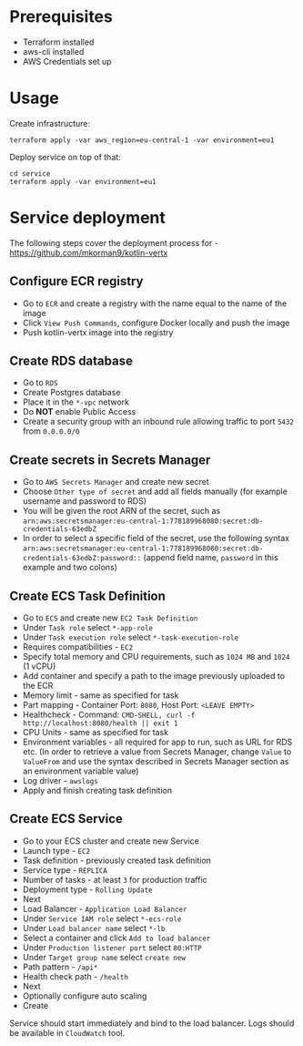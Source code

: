 # Prerequisites

- Terraform installed
- aws-cli installed
- AWS Credentials set up

# Usage

Create infrastructure:
```
terraform apply -var aws_region=eu-central-1 -var environment=eu1
```

Deploy service on top of that:
```
cd service
terraform apply -var environment=eu1
```

# Service deployment

The following steps cover the deployment process for - https://github.com/mkorman9/kotlin-vertx

## Configure ECR registry

- Go to `ECR` and create a registry with the name equal to the name of the image
- Click `View Push Commands`, configure Docker locally and push the image
- Push kotlin-vertx image into the registry

## Create RDS database

- Go to `RDS`
- Create Postgres database
- Place it in the `*-vpc` network
- Do **NOT** enable Public Access
- Create a security group with an inbound rule allowing traffic to port `5432` from `0.0.0.0/0`

## Create secrets in Secrets Manager

- Go to `AWS Secrets Manager` and create new secret
- Choose `Other type of secret` and add all fields manually (for example username and password to RDS)
- You will be given the root ARN of the secret, such as `arn:aws:secretsmanager:eu-central-1:778189968080:secret:db-credentials-63edbZ`
- In order to select a specific field of the secret, use the following syntax `arn:aws:secretsmanager:eu-central-1:778189968080:secret:db-credentials-63edbZ:password::` (append field name, `password` in this example and two colons)

## Create ECS Task Definition

- Go to `ECS` and create new `EC2 Task Definition`
- Under `Task role` select `*-app-role`
- Under `Task execution role` select `*-task-execution-role`
- Requires compatibilities - `EC2`
- Specify total memory and CPU requirements, such as `1024 MB` and `1024` (1 vCPU)
- Add container and specify a path to the image previously uploaded to the ECR
- Memory limit - same as specified for task
- Part mapping - Container Port: `8080`, Host Port: `<LEAVE EMPTY>`
- Healthcheck - Command: `CMD-SHELL, curl -f http://localhost:8080/health || exit 1`
- CPU Units - same as specified for task
- Environment variables - all required for app to run, such as URL for RDS etc. (In order to retrieve a value from Secrets Manager, change `Value` to `ValueFrom` and use the syntax described in Secrets Manager section as an environment variable value)
- Log driver - `awslogs`
- Apply and finish creating task definition

## Create ECS Service

- Go to your ECS cluster and create new Service
- Launch type - `EC2`
- Task definition - previously created task definition
- Service type - `REPLICA`
- Number of tasks - at least `3` for production traffic
- Deployment type - `Rolling Update`
- Next
- Load Balancer - `Application Load Balancer`
- Under `Service IAM role` select `*-ecs-role`
- Under `Load balancer name` select `*-lb`
- Select a container and click `Add to load balancer`
- Under `Production listener port` select `80:HTTP`
- Under `Target group name` select `create new`
- Path pattern - `/api*`
- Health check path - `/health`
- Next
- Optionally configure auto scaling
- Create

Service should start immediately and bind to the load balancer. Logs should be available in `CloudWatch` tool.
